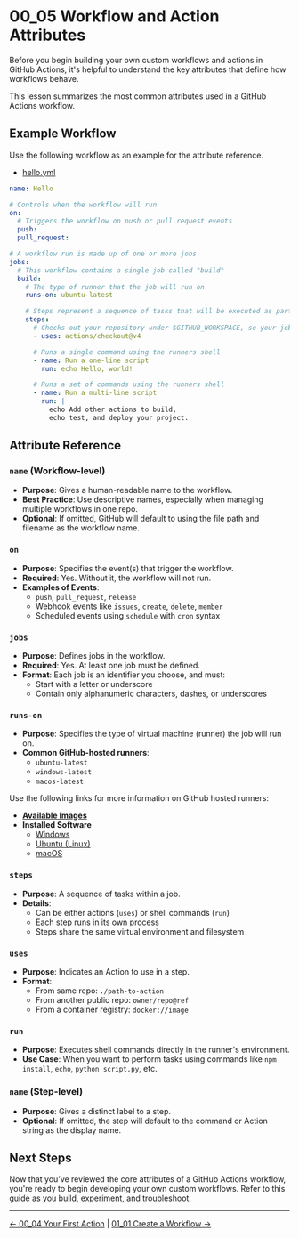 # 00_05 Workflow and Action Attributes

Before you begin building your own custom workflows and actions in GitHub Actions, it's helpful to understand the key attributes that define how workflows behave.

This lesson summarizes the most common attributes used in a GitHub Actions workflow.

## Example Workflow

Use the following workflow as an example for the attribute reference.

- [hello.yml](./hello.yml)

```yaml
name: Hello

# Controls when the workflow will run
on:
  # Triggers the workflow on push or pull request events
  push:
  pull_request:

# A workflow run is made up of one or more jobs
jobs:
  # This workflow contains a single job called "build"
  build:
    # The type of runner that the job will run on
    runs-on: ubuntu-latest

    # Steps represent a sequence of tasks that will be executed as part of the job
    steps:
      # Checks-out your repository under $GITHUB_WORKSPACE, so your job can access it
      - uses: actions/checkout@v4

      # Runs a single command using the runners shell
      - name: Run a one-line script
        run: echo Hello, world!

      # Runs a set of commands using the runners shell
      - name: Run a multi-line script
        run: |
          echo Add other actions to build,
          echo test, and deploy your project.
```

## Attribute Reference

### `name` (Workflow-level)

- **Purpose**: Gives a human-readable name to the workflow.
- **Best Practice**: Use descriptive names, especially when managing multiple workflows in one repo.
- **Optional**: If omitted, GitHub will default to using the file path and filename as the workflow name.

### `on`

- **Purpose**: Specifies the event(s) that trigger the workflow.
- **Required**: Yes. Without it, the workflow will not run.
- **Examples of Events**:
  - `push`, `pull_request`, `release`
  - Webhook events like `issues`, `create`, `delete`, `member`
  - Scheduled events using `schedule` with `cron` syntax

### `jobs`

- **Purpose**: Defines jobs in the workflow.
- **Required**: Yes. At least one job must be defined.
- **Format**: Each job is an identifier you choose, and must:
  - Start with a letter or underscore
  - Contain only alphanumeric characters, dashes, or underscores

### `runs-on`

- **Purpose**: Specifies the type of virtual machine (runner) the job will run on.
- **Common GitHub-hosted runners**:
  - `ubuntu-latest`
  - `windows-latest`
  - `macos-latest`

Use the following links for more information on GitHub hosted runners:

- **[Available Images](https://github.com/actions/runner-images?tab=readme-ov-file#available-images)**
- **Installed Software**
  - [Windows](https://github.com/actions/runner-images/blob/main/images/windows/Windows2022-Readme.md)
  - [Ubuntu (Linux)](https://github.com/actions/runner-images/blob/main/images/ubuntu/Ubuntu2404-Readme.md#installed-software)
  - [macOS](https://github.com/actions/runner-images/blob/main/images/macos/macos-14-Readme.md)

### `steps`

- **Purpose**: A sequence of tasks within a job.
- **Details**:
  - Can be either actions (`uses`) or shell commands (`run`)
  - Each step runs in its own process
  - Steps share the same virtual environment and filesystem

### `uses`

- **Purpose**: Indicates an Action to use in a step.
- **Format**:
  - From same repo: `./path-to-action`
  - From another public repo: `owner/repo@ref`
  - From a container registry: `docker://image`

### `run`

- **Purpose**: Executes shell commands directly in the runner's environment.
- **Use Case**: When you want to perform tasks using commands like `npm install`, `echo`, `python script.py`, etc.

### `name` (Step-level)

- **Purpose**: Gives a distinct label to a step.
- **Optional**: If omitted, the step will default to the command or Action string as the display name.

## Next Steps

Now that you’ve reviewed the core attributes of a GitHub Actions workflow, you're ready to begin developing your own custom workflows. Refer to this guide as you build, experiment, and troubleshoot.

<!-- FooterStart -->
---
[← 00_04 Your First Action](../00_04_your_first_action/README.md) | [01_01 Create a Workflow →](../../ch1_actions_and_workflows/01_01_create_a_workflow/README.md)
<!-- FooterEnd -->

